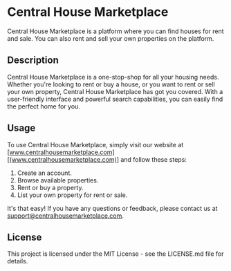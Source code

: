 # Central House Marketplace

Central House Marketplace is a platform where you can find houses for rent and sale. You can also rent and sell your own properties on the platform.

## Description

Central House Marketplace is a one-stop-shop for all your housing needs. Whether you're looking to rent or buy a house, or you want to rent or sell your own property, Central House Marketplace has got you covered. With a user-friendly interface and powerful search capabilities, you can easily find the perfect home for you.

## Usage

To use Central House Marketplace, simply visit our website at [www.centralhousemarketplace.com][(www.centralhousemarketplace.com)] and follow these steps:

1. Create an account.
2. Browse available properties.
3. Rent or buy a property.
4. List your own property for rent or sale.

It's that easy! If you have any questions or feedback, please contact us at support@centralhousemarketplace.com.

## License

This project is licensed under the MIT License - see the LICENSE.md file for details.
